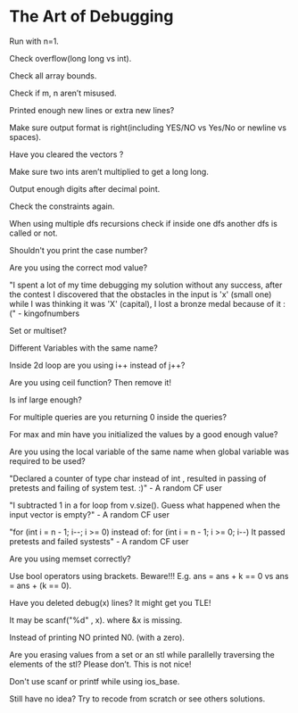 # The Art of Debugging

Run with n=1.

Check overflow(long long vs int).

Check all array bounds.

Check if m, n aren’t misused.

Printed enough new lines or extra new lines?

Make sure output format is right(including YES/NO vs Yes/No or newline vs spaces).

Have you cleared the vectors ?

Make sure two ints aren’t multiplied to get a long long.

Output enough digits after decimal point.

Check the constraints again.

When using multiple dfs recursions check if inside one dfs another dfs is called or not.

Shouldn't you print the case number?

Are you using the correct mod value?

"I spent a lot of my time debugging my solution without any success, after the contest I discovered that the obstacles in the input is 'x' (small one) while I was thinking it was 'X' (capital), I lost a bronze medal because of it :(" - kingofnumbers

Set or multiset?

Different Variables with the same name?

Inside 2d loop are you using i++ instead of j++?

Are you using ceil function? Then remove it!

Is inf large enough?

For multiple queries are you returning 0 inside the queries?

For max and min have you initialized the values by a good enough value?

Are you using the local variable of the same name when global variable was required to be used?

"Declared a counter of type char instead of int , resulted in passing of pretests and failing of system test. :)" - A random CF user

"I subtracted 1 in a for loop from v.size(). Guess what happened when the input vector is empty?" - A random CF user

"for (int i = n - 1; i--; i >= 0) instead of: for (int i = n - 1; i >= 0; i--) It passed pretests and failed systests" - A random CF user

Are you using memset correctly?

Use bool operators using brackets. Beware!!! E.g. ans = ans + k == 0 vs ans = ans + (k == 0).

Have you deleted debug(x) lines? It might get you TLE!

It may be scanf("%d" , x). where &x is missing.

Instead of printing NO printed N0. (with a zero).

Are you erasing values from a set or an stl while parallelly traversing the elements of the stl? Please don’t. This is not nice!

Don't use scanf or printf while using ios_base.

Still have no idea? Try to recode from scratch or see others solutions.


